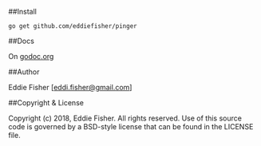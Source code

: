 [godoc.org]: http://godoc.org/github.com/eddiefisher/pinger "godoc.org"

##Install

    go get github.com/eddiefisher/pinger

##Docs

On [godoc.org][]

##Author

Eddie Fisher [eddi.fisher@gmail.com]

##Copyright & License

Copyright (c) 2018, Eddie Fisher.
All rights reserved.
Use of this source code is governed by a BSD-style license that can be
found in the LICENSE file.
